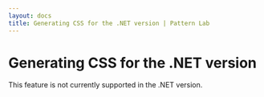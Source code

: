 ```yaml
---
layout: docs
title: Generating CSS for the .NET version | Pattern Lab
---
```


# Generating CSS for the .NET version

This feature is not currently supported in the .NET version.